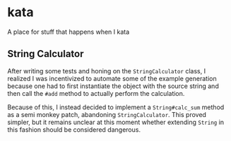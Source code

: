 # kata
A place for stuff that happens when I kata

## String Calculator

After writing some tests and honing on the `StringCalculator` class, I realized
I was incentivized to automate some of the example generation because one had
to first instantiate the object with the source string and then call the `#add`
method to actually perform the calculation. 

Because of this, I instead decided to implement a `String#calc_sum` method as a
semi monkey patch, abandoning `StringCalculator`. This proved simpler, but it
remains unclear at this moment whether extending `String` in this fashion should
be considered dangerous. 
